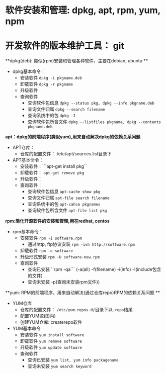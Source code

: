 # 软件安装和管理: dpkg, apt, rpm, yum, npm
# 开发软件的版本维护工具： git


**dpkg(deb): 类似(rpm)安装和管理各种软件，主要在debian, ubuntu **
- dpkg基本命令：
    - 安装软件 ```dpkg -i pkgname.deb```
    - 卸载软件 ```dpkg -r pkgname```
    - 升级软件 
    - 查询软件 
        - 查询软件包信息 ```dpkg --status pkg, dpkg --info pkgname.deb```
        - 查询文件归属 ```dpkg --search filename```
        - 查询系统中的包  ```dpkg -I```
        - 查询软件包所含文件 ```dpkg --listfiles pkgname, dpkg --contents pkgname.deb```
    
**apt：dpkg的前端程序(类似yum),用来自动解决dpkg的依赖关系问题**
- APT仓库：
    - 仓库的配置文件： /etc/apt/sources.list目录下
- APT基本命令：
    - 安装软件：```apt-get install pkg``
    - 卸载软件： ```apt-get remove pkg```
    - 升级软件：
    - 查询软件：
        - 查询软件包信息 ```apt-cache show pkg```
        - 查询文件归属 ```apt-file search filename```
        - 查询系统中的包 ```apt-cahce pkgnames```
        - 查询软件包所含文件 ```apt-file list pkg```
    

**rpm:简化开源软件的安装和管理,用在redhat, centos**
- rpm基本命令：
    - 安装软件 ```rpm -i software.rpm```
        - 通过http, ftp协议安装 ```rpm -ivh http://software.rpm```
    - 卸载软件 ```rpm -e software```
    - 升级形式安装  ```rpm -U software-new.rpm```  
    - 查询软件 
        - 查询已安装   ``rpm -qa``` (-a(all) -f(filename) -i(info) -I(include包含的文件) 
        - 查询未安装    -p(查询未安装rpm文件))

**yum: RPM的前端程序，用来自动解决(通过仓库repo)RPM的依赖关系问题    **
- YUM仓库
    - 仓库的配置文件： ```/etc/yum.repos.d/```目录下以```.repo```结尾
    - 配置YUM源(国内)
    - 创建YUM仓库: createrepo软件
- YUM基本命令
    - 安装软件  ```yum install software```
    - 卸载软件   ```yum remove software```
    - 升级软件    ```yum update software```
    - 查询软件    
        - 查询已安装 ```yum list, yum info packagename```
        - 查询未安装  ```yum search keyword```
